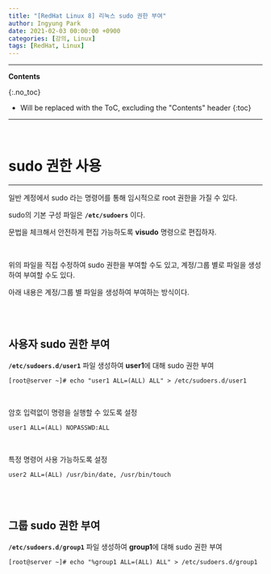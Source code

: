 ```yaml
---
title: "[RedHat Linux 8] 리눅스 sudo 권한 부여"
author: Ingyung Park
date: 2021-02-03 00:00:00 +0900
categories: [강의, Linux]
tags: [RedHat, Linux]
---
```


---
**Contents**

{:.no_toc}

* Will be replaced with the ToC, excluding the "Contents" header
{:toc}
---

<br/>



# **sudo 권한 사용**

---



일반 계정에서 sudo 라는 명령어를 통해 임시적으로 root 권한을 가질 수 있다.

sudo의 기본 구성 파일은 **`/etc/sudoers`** 이다.

문법을 체크해서 안전하게 편집 가능하도록 **visudo** 명령으로 편집하자.

<br/>

위의 파일을 직접 수정하여 sudo 권한을 부여할 수도 있고, 계정/그룹 별로 파일을 생성하여 부여할 수도 있다.

아래 내용은 계정/그룹 별 파일을 생성하여 부여하는 방식이다.

<br/>

<br/>

## **사용자 sudo 권한 부여**



**`/etc/sudoers.d/user1`** 파일 생성하여 **user1**에 대해 sudo 권한 부여

```
[root@server ~]# echo "user1 ALL=(ALL) ALL" > /etc/sudoers.d/user1
```

<br/>

암호 입력없이 명령을 실행할 수 있도록 설정

```shell
user1 ALL=(ALL) NOPASSWD:ALL
```



<br/>

특정 명령어 사용 가능하도록 설정

```shell
user2 ALL=(ALL) /usr/bin/date, /usr/bin/touch 
```



<br/>

<br/>

## **그룹 sudo 권한 부여**



**`/etc/sudoers.d/group1`** 파일 생성하여 **group1**에 대해 sudo 권한 부여

```
[root@server ~]# echo "%group1 ALL=(ALL) ALL" > /etc/sudoers.d/group1
```





<br/>

<br/>